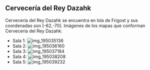## Cervecería del Rey Dazahk
Cervecería del Rey Dazahk se encuentra en Isla de Frigost y sus coordenadas son [-62,-70].
Imágenes de los mapas que conforman Cervecería del Rey Dazahk:
- Sala 1: ![img_195035136](https://media.discordapp.net/attachments/1115311447145193482/1115344983910793347/195035136.jpg)
- Sala 2: ![img_195036160](https://media.discordapp.net/attachments/1115311447145193482/1115344985525592206/195036160.jpg)
- Sala 3: ![img_195037184](https://media.discordapp.net/attachments/1115311447145193482/1115345004869713920/195037184.jpg)
- Sala 4: ![img_195038208](https://media.discordapp.net/attachments/1115311447145193482/1115345008388751410/195038208.jpg)
- Sala 5: ![img_195039232](https://media.discordapp.net/attachments/1115311447145193482/1115345010087432274/195039232.jpg)